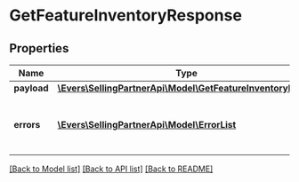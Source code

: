 # GetFeatureInventoryResponse

## Properties
Name | Type | Description | Notes
------------ | ------------- | ------------- | -------------
**payload** | [**\Evers\SellingPartnerApi\Model\GetFeatureInventoryResult**](GetFeatureInventoryResult.md) |  | [optional] 
**errors** | [**\Evers\SellingPartnerApi\Model\ErrorList**](ErrorList.md) | One or more unexpected errors occurred during the getFeatureInventory operation. | [optional] 

[[Back to Model list]](../README.md#documentation-for-models) [[Back to API list]](../README.md#documentation-for-api-endpoints) [[Back to README]](../README.md)



